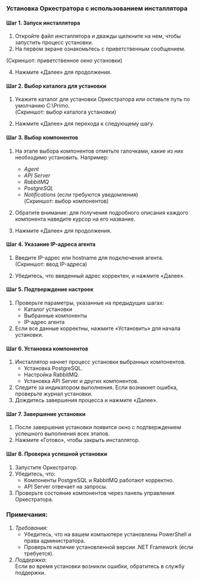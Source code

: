 ### Установка Оркестратора с использованием инсталлятора

#### Шаг 1. Запуск инсталлятора
1. Откройте файл инсталлятора и дважды щелкните на нем, чтобы запустить процесс установки.
2. На первом экране ознакомьтесь с приветственным сообщением.
   
(Скриншот: приветственное окно установки)  


4. Нажмите «Далее» для продолжения.


#### Шаг 2. Выбор каталога для установки
1. Укажите каталог для установки Оркестратора или оставьте путь по умолчанию C:\Primo.  
(Скриншот: выбор каталога установки)  


2. Нажмите «Далее» для перехода к следующему шагу.


#### Шаг 3. Выбор компонентов
1. На этапе выбора компонентов отметьте галочками, какие из них необходимо установить. Например:  
   - *Agent*
   - *API Server*
   - *RabbitMQ*
   - *PostgreSQL*
   - *Notifications* (если требуются уведомления)  
(Скриншот: выбор компонентов)  


2. Обратите внимание: для получения подробного описания каждого компонента наведите курсор на его название.
3. Нажмите «Далее» для продолжения.



#### Шаг 4. Указание IP-адреса агента
1. Введите IP-адрес или hostname для подключения агента.  
(Скриншот: ввод IP-адреса)  


2. Убедитесь, что введенный адрес корректен, и нажмите «Далее».



#### Шаг 5. Подтверждение настроек
1. Проверьте параметры, указанные на предыдущих шагах:
   - Каталог установки
   - Выбранные компоненты
   - IP-адрес агента
2. Если все данные корректны, нажмите «Установить» для начала установки.


#### Шаг 6. Установка компонентов
1. Инсталлятор начнет процесс установки выбранных компонентов.  
   - Установка PostgreSQL.
   - Настройка RabbitMQ.
   - Установка API Server и других компонентов.
2. Следите за индикатором выполнения. Если возникнет ошибка, проверьте журнал установки.
3. Дождитесь завершения процесса и нажмите «Далее».

#### Шаг 7. Завершение установки
1. После завершения установки появится окно с подтверждением успешного выполнения всех этапов.
2. Нажмите «Готово», чтобы закрыть инсталлятор.


#### Шаг 8. Проверка успешной установки
1. Запустите Оркестратор.
2. Убедитесь, что:
   - Компоненты PostgreSQL и RabbitMQ работают корректно.
   - API Server отвечает на запросы.
3. Проверьте состояние компонентов через панель управления Оркестратора.


### Примечания:
1. *Требования:*  
   - Убедитесь, что на вашем компьютере установлены PowerShell и права администратора.
   - Проверьте наличие установленной версии .NET Framework (если требуется).
2. *Поддержка:*  
   Если во время установки возникли ошибки, обратитесь  в службу поддержки.
